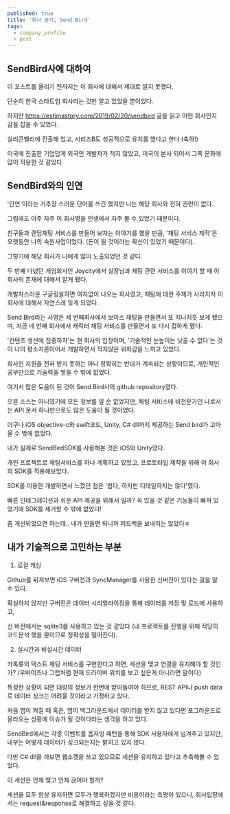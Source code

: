 ```yaml
---
published: true
title: '회사 분석, Send Bird'
tags:
  - company_profile
  - post
---
```

## SendBird사에 대하여

이 포스트를 올리기 전까지는 이 회사에 대해서 제대로 알지 못했다.

단순히 한국 스타트업 회사라는 것만 알고 있었을 뿐이었다.

하지만 https://estimastory.com/2019/02/20/sendbird 글을 읽고 어떤 회사인지 감을 잡을 수 있었다.

실리콘밸리에 진출해 있고, 시리즈B도 성공적으로 유치를 했다고 한다 (축하!)

미국에 진출한 기업답게 외국인 개발자가 적지 않았고, 미국이 본사 되어서 그쪽 문화에 많이 적응한 것 같았다.


## SendBird와의 인연
'인연'이라는 거추장 스러운 단어를 쓰긴 했지만 나는 해당 회사와 전혀 관련이 없다.

그럼에도 아주 자주 이 회사명을 인생에서 자주 볼 수 있었기 때문이다.

친구들과 랜덤채팅 서비스를 만들어 보자는 이야기를 했을 만큼, '채팅 서비스 제작'은 오랫동안 나의 숙원사업이었다.
(돈이 될 것이라는 확신이 있었기 때문이다).

그렇기에 해당 회사가 나에게 많이 노출되었던 것 같다.

두 번째 다녔던 게임회사인 Joycity에서 실장님과 채팅 관련 서비스를 이야기 할 때 이 회사의 존재에 대해서 알게 됐다.

개발자스러운 구글링을하면 여지없이 나오는 회사였고, 채팅에 대한 주제가 사라지자 이 회사에 대해서 자연스레 잊게 되었다.

Send Bird라는 사명은 세 번째회사에서 보이스 채팅을 만들면서 또 지나치듯 보게 됐으며, 지금 네 번째 회사에서 캐릭터 채팅 서비스를 만들면서 또 다시 접하게 됐다.

'컨텐츠 생산에 집중하자'는 현 회사의 입장이며, '기술적인 눈높이는 낮출 수 없다'는 것이 나의 평소지론이어서 개발하면서 적지않은 위화감을 느끼고 있었다.

회사읜 지원을 전혀 받지 못하는 아니 정확히는 반대가 계속되는 상황이므로, 개인적인 공부만으로 기술력을 쌓을 수 밖에 없었다.

여기서 많은 도움이 된 것이 Send Bird사의 github repository였다.

오픈 소스는 아니였기에 모든 정보를 알 순 없었지만, 채팅 서비스에 비전문가인 나로서는 API 문서 하나만으로도 많은 도움이 될 것이었다.

더구나 iOS objective-c와 swift코드, Unity, C# dll까지 제공하는 Send bird가 고마울 수 밖에 없었다.

내가 실제로 SendBirdSDK를 사용해본 것은 iOS와 Unity였다.

개인 프로젝트로 채팅서비스를 하나 계획하고 있었고, 프로토타입 제작을 위해 이 회사의 SDK를 적용해보었다.

SDK를 이용한 개발하면서 느꼈던 점은 '쉽다, 하지만 디테일하지는 않다'였다. 

빠른 인테그레이션과 쉬운 API 제공을 위해서 일까? 꼭 있을 것 같은 기능들이 빠져 있었기에 SDK를 제거할 수 밖에 없었다!

좀 개선되었으면 하는데.. 내가 만들면 되니까 피드백을 보내지는 않았다ㅎ


## 내가 기술적으로 고민하는 부분

1. 로컬 캐싱

Github를 뒤져보면 iOS 구버전과 SyncManager를 사용한 신버전이 있다는 걸을 알 수 있다.

확실하지 않지만 구버전은 데이터 시리얼라이징을 통해 데이터를 저장 및 로드에 사용하고, 

신 버전에서는 sqlite3를 사용하고 있는 것 같았다 (내 프로젝트를 진행을 위해 적당히 코드분석 했을 뿐이므로 정확성을 떨어진다).


2. 실시간과 비실시간 데이터

카톡류의 텍스트 채팅 서비스를 구현한다고 하면, 세션을 맺고 연결을 유지해야 할 것인가?
(우버이츠나 그랩처럼 현재 드라이버 위치를 보고 싶은게 아니라면 말이다)

특정한 상황이 되면 대량의 정보가 한번에 받아들여야 하므로, REST API나 push data로 데이터 싱크는 어려울 것이라고 가정하고 있다.

처음 앱이 켜질 때 혹은, 앱이 백그라운드에서 데이터를 받지 않고 있다면 포그라운드로 올라오는 상황에 이슈가 될 것이다라는 생각을 하고 있다.

SendBird에서는 각종 이벤트를 옵저빙 패턴을 통해 SDK 사용자에게 넘겨주고 있지만, 내부는 어떻게 데이터가 싱크되는지는 밝히고 있지 않다.

다만 C# dll을 까보면 웹소켓을 쓰고 있으므로 세션을 유지하고 있다고 추측해볼 수 있었다.

이 세션은 언제 맺고 언제 끊어야 할까? 

세션을 모두 항상 유지하면 모두가 행복하겠지만 비용이라는 측명이 있으니, 회사입장에서는 request&response로 해결하고 싶을 것 같다.


